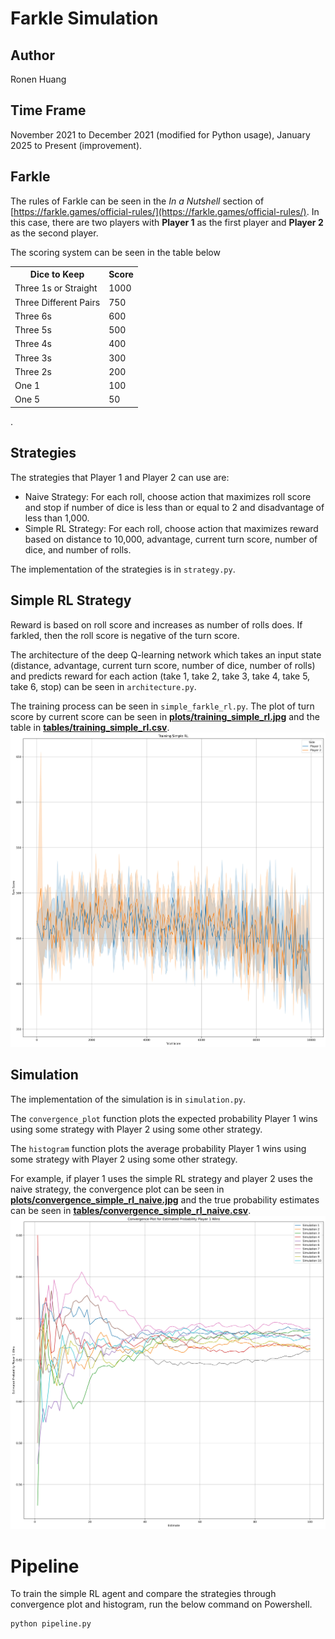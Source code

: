 # Farkle Simulation

## Author
Ronen Huang

## Time Frame
November 2021 to December 2021 (modified for Python usage), January 2025 to Present (improvement).  

## Farkle
The rules of Farkle can be seen in the *In a Nutshell* section of [https://farkle.games/official-rules/](https://farkle.games/official-rules/). In this case, there are two players with **Player 1** as the first player and **Player 2** as the second player.

The scoring system can be seen in the table below
<table style="margin-left: auto; margin-right: auto;">
  <tr><th>Dice to Keep</th> <th>Score</th>
  <tr><td>Three 1s or Straight</td> <td>1000</td>
  <tr><td>Three Different Pairs</td> <td>750</td>
  <tr><td>Three 6s</td> <td>600</td>
  <tr><td>Three 5s</td> <td>500</td>
  <tr><td>Three 4s</td> <td>400</td>
  <tr><td>Three 3s</td> <td>300</td>
  <tr><td>Three 2s</td> <td>200</td>
  <tr><td>One 1</td> <td>100</td>
  <tr><td>One 5</td> <td>50</td>
</table>
.  

## Strategies
The strategies that Player 1 and Player 2 can use are:
- Naive Strategy: For each roll, choose action that maximizes roll score and stop if number of dice is less than or equal to 2 and disadvantage of less than 1,000.
- Simple RL Strategy: For each roll, choose action that maximizes reward based on distance to 10,000, advantage, current turn score, number of dice, and number of rolls.

The implementation of the strategies is in `strategy.py`.

## Simple RL Strategy
Reward is based on roll score and increases as number of rolls does. If farkled, then the roll score is negative of the turn score.

The architecture of the deep Q-learning network which takes an input state (distance, advantage, current turn score, number of dice, number of rolls) and predicts reward for each action (take 1, take 2, take 3, take 4, take 5, take 6, stop) can be seen in `architecture.py`.

The training process can be seen in `simple_farkle_rl.py`. The plot of turn score by current score can be seen in **[plots/training_simple_rl.jpg](plots/training_simple_rl.jpg)** and the table in **[tables/training_simple_rl.csv](tables/training_simple_rl.csv)**.
![Training Simple RL](plots/training_simple_rl.jpg)

## Simulation
The implementation of the simulation is in `simulation.py`.  

The `convergence_plot` function plots the expected probability Player 1 wins using some strategy with Player 2 using some other strategy.  

The `histogram` function plots the average probability Player 1 wins using some strategy with Player 2 using some other strategy.  

For example, if player 1 uses the simple RL strategy and player 2 uses the naive strategy, the convergence plot can be seen in **[plots/convergence_simple_rl_naive.jpg](plots/convergence_simple_rl_naive.jpg)** and the true probability estimates can be seen in **[tables/convergence_simple_rl_naive.csv](tables/convergence_simple_rl_naive.csv)**.
![Convergence Plot Simple RL vs Naive](plots/convergence_simple_rl_naive.jpg)

# Pipeline
To train the simple RL agent and compare the strategies through convergence plot and histogram, run the below command on Powershell.
```
python pipeline.py
```
